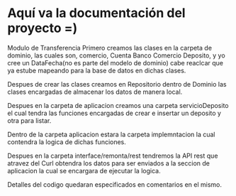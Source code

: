 # Aquí va la documentación del proyecto =)

Modulo de Transferencia
Primero creamos las clases en la carpeta de dominio, las cuales son, comercio, Cuenta Banco Comercio
Deposito, y yo cree un DataFecha(no es parte del modelo de dominio) cabe reaclcar que ya estube mapeando para
la base de datos en dichas clases.

Despues de crear las clases creamos en Repositorio dentro de Dominio las clases encargadas 
de almacenar los datos de manera local.

Despues en la carpeta de aplicacion creamos una carpeta servicioDeposito el cual tendra las funciones
 encargadas de crear e insertar un deposito y otra para listar.

Dentro de la carpeta aplicacion estara la carpeta implemntacion la cual contendra la logica 
de dichas funciones.

Despues en la carpeta interface/remonta/rest tendremos la API rest que atravez del Curl 
obtendra los datos para ser enviados a la seccion de aplicacion la cual se encargara
de ejecutar la logica.

Detalles del codigo quedaran especificados en comentarios en el mismo.



